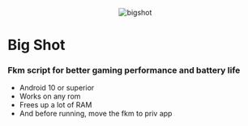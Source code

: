 <div align="center">

![bigshot](https://github.com/Klebinhop/BigShot/assets/120269841/312114a0-f094-4924-b6b8-ec27eeffceb0)

</div>

# Big Shot
### Fkm script for better gaming performance and battery life

* Android 10 or superior
* Works on any rom
* Frees up a lot of RAM
* And before running, move the fkm to priv app
